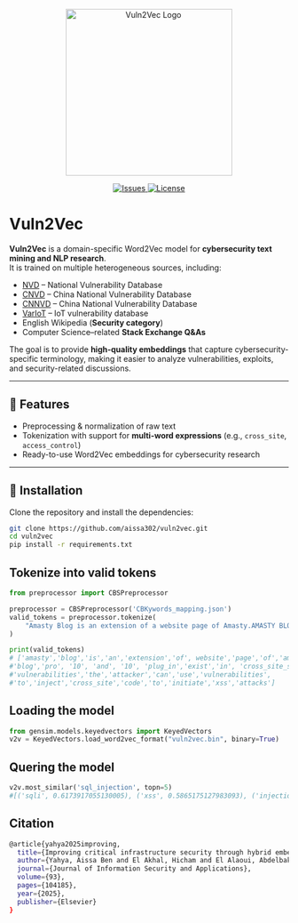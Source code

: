 <p align="center">
  <img src="./assets/logo.png" alt="Vuln2Vec Logo" width="300"/>
</p>

<p align="center">
  <a href="https://github.com/aissa302/vuln2vec/issues">
    <img src="https://img.shields.io/github/issues/aissa302/vuln2vec?style=for-the-badge" alt="Issues">
  </a>
  <a href="LICENSE">
    <img src="https://img.shields.io/github/license/aissa302/vuln2vec?style=for-the-badge" alt="License">
  </a>
</p>

# Vuln2Vec

**Vuln2Vec** is a domain-specific Word2Vec model for **cybersecurity text mining and NLP research**.  
It is trained on multiple heterogeneous sources, including:  

- [NVD](https://nvd.nist.gov/) – National Vulnerability Database  
- [CNVD](https://www.cnvd.org.cn/) – China National Vulnerability Database  
- [CNNVD](http://www.cnnvd.org.cn/) – China National Vulnerability Database  
- [VarIoT](https://variotdbs.fzi.de/) – IoT vulnerability database  
- English Wikipedia (**Security category**)  
- Computer Science–related **Stack Exchange Q&As**  

The goal is to provide **high-quality embeddings** that capture cybersecurity-specific terminology, making it easier to analyze vulnerabilities, exploits, and security-related discussions.

---

## 🚀 Features

- Preprocessing & normalization of raw text
- Tokenization with support for **multi-word expressions** (e.g., `cross_site`, `access_control`)
- Ready-to-use Word2Vec embeddings for cybersecurity research

---

## 🔧 Installation

Clone the repository and install the dependencies:

```bash
git clone https://github.com/aissa302/vuln2vec.git
cd vuln2vec
pip install -r requirements.txt
```

## Tokenize into valid tokens

```python
from preprocessor import CBSPreprocessor

preprocessor = CBSPreprocessor('CBKywords_mapping.json')
valid_tokens = preprocessor.tokenize(
    "Amasty Blog is an extension of a website page of Amasty.AMASTY BLOG Pro 2.10.3 and 2.10.4 plug-in exist in cross-site scripting vulnerabilities. The attacker can use vulnerabilities to inject cross-site code to initiate XSS attacks."
)

print(valid_tokens)
# ['amasty','blog','is','an','extension','of', website','page','of','amasty','amasty',
#'blog','pro', '10', 'and', '10', 'plug_in','exist','in', 'cross_site_scripting', 
#'vulnerabilities','the','attacker','can','use','vulnerabilities',
#'to','inject','cross_site','code','to','initiate','xss','attacks']
```

## Loading the model

```python
from gensim.models.keyedvectors import KeyedVectors
v2v = KeyedVectors.load_word2vec_format("vuln2vec.bin", binary=True)
```

## Quering the model

```python
v2v.most_similar('sql_injection', topn=5)
#[('sqli', 0.6173917055130005), ('xss', 0.5865175127983093), ('injection', 0.5430627465248108), ('forwhat', 0.5152729153633118), ('blind', 0.5120295286178589)]
```

## Citation

```bash  g
@article{yahya2025improving,
  title={Improving critical infrastructure security through hybrid embeddings for vulnerability classification},
  author={Yahya, Aissa Ben and El Akhal, Hicham and El Alaoui, Abdelbaki El Belrhiti},
  journal={Journal of Information Security and Applications},
  volume={93},
  pages={104185},
  year={2025},
  publisher={Elsevier}
}
```
